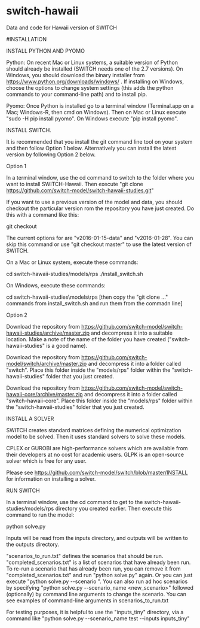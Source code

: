 # switch-hawaii
Data and code for Hawaii version of SWITCH

#INSTALLATION

INSTALL PYTHON AND PYOMO

Python: On recent Mac or Linux systems, a suitable version of Python should already be installed (SWITCH needs one of the 2.7 versions). On Windows, you should download the binary installer from https://www.python.org/downloads/windows/ . If installing on Windows, choose the options to change system settings (this adds the python commands to your command-line path) and to install pip.

Pyomo: Once Python is installed go to a terminal window (Terminal.app on a Mac; Windows-R, then cmd on Windows). Then on Mac or Linux execute "sudo -H pip install pyomo". On Windows execute "pip install pyomo".

INSTALL SWITCH.

It is recommended that you install the git command line tool on your system and then follow Option 1 below. Alternatively you can install the latest version by following Option 2 below.

Option 1

In a terminal window, use the cd command to switch to the folder where you want to install SWITCH-Hawaii. Then execute "git clone https://github.com/switch-model/switch-hawaii-studies.git"

If you want to use a previous version of the model and data, you should checkout the particular version rom the repository you have just created. Do this with a command like this:

git checkout <version>

The current options for <version> are "v2016-01-15-data" and "v2016-01-28". You can skip this command or use "git checkout master" to use the latest version of SWITCH.

On a Mac or Linux system, execute these commands:

cd switch-hawaii-studies/models/rps
./install_switch.sh

On Windows, execute these commands:

cd switch-hawaii-studies\models\rps
[then copy the "git clone ..." commands from install_switch.sh and run them from the commadn line]

Option 2

Download the repository from https://github.com/switch-model/switch-hawaii-studies/archive/master.zip and decompress it into a suitable location. Make a note of the name of the folder you have created ("switch-hawaii-studies" is a good name).

Download the repository from https://github.com/switch-model/switch/archive/master.zip and decompress it into a folder called "switch". Place this folder inside the "models/rps" folder within the "switch-hawaii-studies" folder that you just created.

Download the repository from https://github.com/switch-model/switch-hawaii-core/archive/master.zip and decompress it into a folder called "switch-hawaii-core". Place this folder inside the "models/rps" folder within the "switch-hawaii-studies" folder that you just created.

INSTALL A SOLVER

SWITCH creates standard matrices defining the numerical optimization model to be solved. Then it uses standard solvers to solve these models. 

CPLEX or GUROBI are high-performance solvers which are available from their developers at no cost for academic users. GLPK is an open-source solver which is free for any user. 

Please see https://github.com/switch-model/switch/blob/master/INSTALL for information on installing a solver.

RUN SWITCH

In a terminal window, use the cd command to get to the switch-hawaii-studies/models/rps directory you created earlier. Then execute this command to run the model:

python solve.py

Inputs will be read from the inputs directory, and outputs will be written to the outputs directory. 

"scenarios_to_run.txt" defines the scenarios that should be run. "completed_scenarios.txt" is a list of scenarios that have already been run. To re-run a scenario that has already been run, you can remove it from "completed_scenarios.txt" and run "python solve.py" again. Or you can just execute "python solve.py --scenario <scenario name>". You can also run ad hoc scenarios by specifying "python solve.py --scenario_name <new_scenario>" followed (optionally) by command line arguments to change the scenario. You can see examples of command-line arguments in scenarios_to_run.txt

For testing purposes, it is helpful to use the "inputs_tiny" directory, via a command like "python solve.py --scenario_name test --inputs inputs_tiny"

